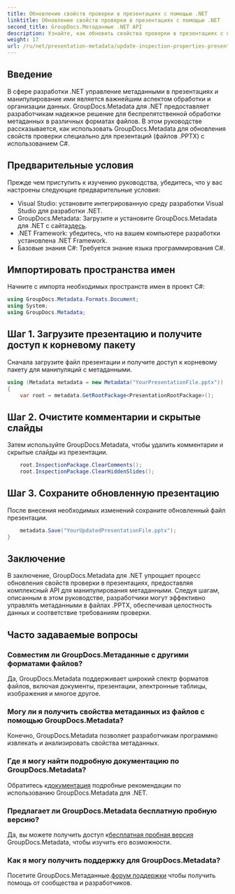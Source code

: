 ```yaml
---
title: Обновление свойств проверки в презентациях с помощью .NET
linktitle: Обновление свойств проверки в презентациях с помощью .NET
second_title: GroupDocs.Метаданные .NET API
description: Узнайте, как обновить свойства проверки в презентациях с помощью .NET с помощью GroupDocs.Metadata. Простое и эффективное манипулирование метаданными для файлов .PPTX.
weight: 17
url: /ru/net/presentation-metadata/update-inspection-properties-presentations/
---
```

## Введение
В сфере разработки .NET управление метаданными в презентациях и манипулирование ими является важнейшим аспектом обработки и организации данных. GroupDocs.Metadata для .NET предоставляет разработчикам надежное решение для беспрепятственной обработки метаданных в различных форматах файлов. В этом руководстве рассказывается, как использовать GroupDocs.Metadata для обновления свойств проверки специально для презентаций (файлов .PPTX) с использованием C#.
## Предварительные условия
Прежде чем приступить к изучению руководства, убедитесь, что у вас настроены следующие предварительные условия:
- Visual Studio: установите интегрированную среду разработки Visual Studio для разработки .NET.
-  GroupDocs.Metadata: Загрузите и установите GroupDocs.Metadata для .NET с сайта[здесь](https://releases.groupdocs.com/metadata/net/).
- .NET Framework: убедитесь, что на вашем компьютере разработки установлена .NET Framework.
- Базовые знания C#: Требуется знание языка программирования C#.

## Импортировать пространства имен
Начните с импорта необходимых пространств имен в проект C#:
```csharp
using GroupDocs.Metadata.Formats.Document;
using System;
using GroupDocs.Metadata;
```
## Шаг 1. Загрузите презентацию и получите доступ к корневому пакету
Сначала загрузите файл презентации и получите доступ к корневому пакету для манипуляций с метаданными.

```csharp
using (Metadata metadata = new Metadata("YourPresentationFile.pptx"))
{
    var root = metadata.GetRootPackage<PresentationRootPackage>();
```
## Шаг 2. Очистите комментарии и скрытые слайды
Затем используйте GroupDocs.Metadata, чтобы удалить комментарии и скрытые слайды из презентации.

```csharp
    root.InspectionPackage.ClearComments();
    root.InspectionPackage.ClearHiddenSlides();
```
## Шаг 3. Сохраните обновленную презентацию
После внесения необходимых изменений сохраните обновленный файл презентации.

```csharp
    metadata.Save("YourUpdatedPresentationFile.pptx");
}
```

## Заключение
В заключение, GroupDocs.Metadata для .NET упрощает процесс обновления свойств проверки в презентациях, предоставляя комплексный API для манипулирования метаданными. Следуя шагам, описанным в этом руководстве, разработчики могут эффективно управлять метаданными в файлах .PPTX, обеспечивая целостность данных и соответствие требованиям проверки.

## Часто задаваемые вопросы
### Совместим ли GroupDocs.Метаданные с другими форматами файлов?
Да, GroupDocs.Metadata поддерживает широкий спектр форматов файлов, включая документы, презентации, электронные таблицы, изображения и многое другое.
### Могу ли я получить свойства метаданных из файлов с помощью GroupDocs.Metadata?
Конечно, GroupDocs.Metadata позволяет разработчикам программно извлекать и анализировать свойства метаданных.
### Где я могу найти подробную документацию по GroupDocs.Metadata?
 Обратитесь к[документация](https://tutorials.groupdocs.com/metadata/net/) подробные рекомендации по использованию GroupDocs.Metadata для .NET.
### Предлагает ли GroupDocs.Metadata бесплатную пробную версию?
 Да, вы можете получить доступ к[бесплатная пробная версия](https://releases.groupdocs.com/) GroupDocs.Metadata, чтобы изучить его возможности.
### Как я могу получить поддержку для GroupDocs.Metadata?
 Посетите GroupDocs.Метаданные.[форум поддержки](https://forum.groupdocs.com/c/metadata/14) чтобы получить помощь от сообщества и разработчиков.